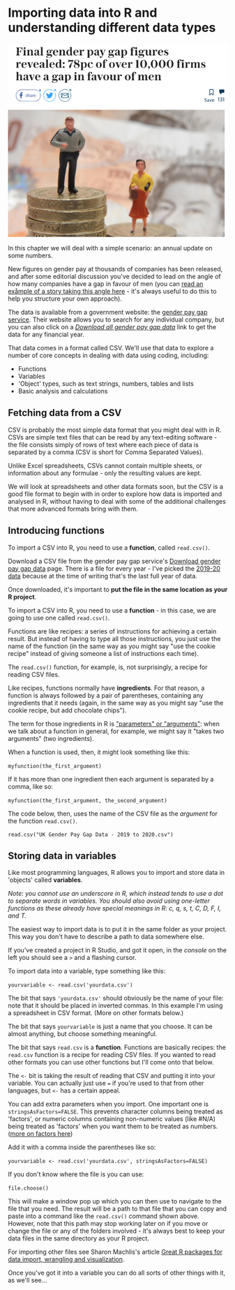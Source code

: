 # Importing data into R and understanding different data types

![This Telegraph story establishes the scale of the gender pay gap](images/genderpaygaptelegraph.png)

In this chapter we will deal with a simple scenario: an annual update on some numbers.

New figures on gender pay at thousands of companies has been released, and after some editorial discussion you've decided to lead on the angle of how many companies have a gap in favour of men (you can [read an exåmple of a story taking this angle here](https://www.telegraph.co.uk/business/2018/04/05/final-gender-pay-gap-figures-revealed78pc-10015-firms-have-gap/) - it's always useful to do this to help you structure your own approach).

The data is available from a government website: the [gender pay gap service](https://gender-pay-gap.service.gov.uk/). Their website allows you to search for any individual company, but you can also click on a *[Download all gender pay gap data](https://gender-pay-gap.service.gov.uk/viewing/download)* link to get the data for any financial year.

That data comes in a format called CSV. We'll use that data to explore a number of core concepts in dealing with data using coding, including:

* Functions
* Variables
* 'Object' types, such as text strings, numbers, tables and lists
* Basic analysis and calculations

## Fetching data from a CSV

CSV is probably the most simple data format that you might deal with in R. CSVs are simple text files that can be read by any text-editing software - the file consists simply of rows of text where each piece of data is separated by a comma (CSV is short for Comma Separated Values). 

Unlike Excel spreadsheets, CSVs cannot contain multiple sheets, or information about any formulae - only the resulting values are kept.

We will look at spreadsheets and other data formats soon, but the CSV is a good file format to begin with in order to explore how data is imported and analysed in R, without having to deal with some of the additional challenges that more advanced formats bring with them.

## Introducing functions

To import a CSV into R, you need to use a **function**, called `read.csv()`.

Download a CSV file from the gender pay gap service's [Download gender pay gap data](https://gender-pay-gap.service.gov.uk/viewing/download) page. There is a file for every year - I've picked the [2019-20 data](https://gender-pay-gap.service.gov.uk/viewing/download-data/2019) because at the time of writing that's the last full year of data.

Once downloaded, it's important to **put the file in the same location as your R project**.

To import a CSV into R, you need to use a **function** - in this case, we are going to use one called `read.csv()`.

Functions are like recipes: a series of instructions for achieving a certain result. But instead of having to type all those instructions, you just use the name of the function (in the same way as you might say "use the cookie recipe" instead of giving someone a list of instructions each time). 

The `read.csv()` function, for example, is, not surprisingly, a recipe for reading CSV files.

Like recipes, functions normally have **ingredients**. For that reason, a function is always followed by a pair of parentheses, containing any ingredients that it needs (again, in the same way as you might say "use the cookie recipe, but add chocolate chips").

The term for those ingredients in R is ["parameters" or "arguments"](https://stackoverflow.com/questions/15463851/confused-about-r-terminology-attributes-parameters-and-arguments): when we talk about a function in general, for example, we might say it "takes two arguments" (two ingredients). 

When a function is used, then, it might look something like this: 

`myfunction(the_first_argument)`

If it has more than one ingredient then each argument is separated by a comma, like so:

`myfunction(the_first_argument, the_second_argument)`

The code below, then, uses the name of the CSV file as the *argument* for the function `read.csv()`.

```{r}
read.csv("UK Gender Pay Gap Data - 2019 to 2020.csv")
```

## Storing data in variables

Like most programming languages, R allows you to import and store data in 'objects' called **variables**.

*Note: you cannot use an underscore in R, which instead tends to use a dot to separate words in variables. You should also avoid using one-letter functions as these already have special meanings in R: c, q, s, t, C, D, F, I, and T.*

The easiest way to import data is to put it in the same folder as your project. This way you don't have to describe a path to data somewhere else.

If you've created a project in R Studio, and got it open, in the *console* on the left you should see a `>` and a flashing cursor.

To import data into a variable, type something like this:

`yourvariable <- read.csv('yourdata.csv')`

The bit that says `'yourdata.csv'` should obviously be the name of your file: note that it should be placed in inverted commas. In this example I'm using a spreadsheet in CSV format. (More on other formats below.)

The bit that says `yourvariable` is just a name that you choose. It can be almost anything, but choose something meaningful.

The bit that says `read.csv` is a **function**. Functions are basically recipes: the `read.csv` function is a recipe for reading CSV files. If you wanted to read other formats you can use other functions but I'll come onto that below.

The `<-` bit is taking the result of reading that CSV and putting it into your variable. You can actually just use `=` if you're used to that from other languages, but `<-` has a certain appeal.

You can add extra parameters when you import. One important one is `stringsAsFactors=FALSE`. This prevents character columns being treated as 'factors', or numeric columns containing non-numeric values (like #N/A) being treated as 'factors' when you want them to be treated as numbers. ([more on factors here](https://blog.exploratory.io/why-factor-is-one-of-the-most-amazing-things-in-r-e967fe27d292))

Add it with a comma inside the parentheses like so:

`yourvariable <- read.csv('yourdata.csv', stringsAsFactors=FALSE)`

If you don't know where the file is you can use:

`file.choose()`

This will make a window pop up which you can then use to navigate to the file that you need. The result will be a path to that file that you can copy and paste into a command like the `read.csv()` command shown above. However, note that this path may stop working later on if you move or change the file or any of the folders involved - it's always best to keep your data files in the same directory as your R project.

For importing other files see Sharon Machlis's article [Great R packages for data import, wrangling and visualization](http://www.computerworld.com/article/2921176/business-intelligence/great-r-packages-for-data-import-wrangling-visualization.html).

Once you've got it into a variable you can do all sorts of other things with it, as we'll see...

